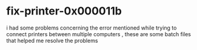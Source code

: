 # fix-printer-0x000011b
i had some problems concerning the error mentioned while trying to connect printers between multiple computers , these are some batch files that helped me resolve the problems

